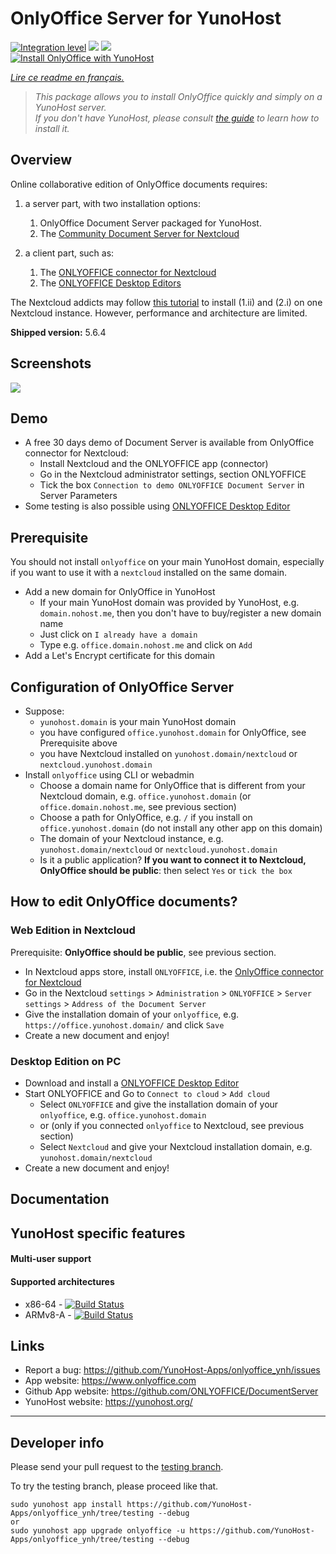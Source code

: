 # OnlyOffice Server for YunoHost

[![Integration level](https://dash.yunohost.org/integration/onlyoffice.svg)](https://dash.yunohost.org/appci/app/onlyoffice) ![](https://ci-apps.yunohost.org/ci/badges/onlyoffice.status.svg) ![](https://ci-apps.yunohost.org/ci/badges/onlyoffice.maintain.svg)  
[![Install OnlyOffice with YunoHost](https://install-app.yunohost.org/install-with-yunohost.png)](https://install-app.yunohost.org/?app=onlyoffice)

*[Lire ce readme en français.](./README_fr.md)*

> *This package allows you to install OnlyOffice quickly and simply on a YunoHost server.  
If you don't have YunoHost, please consult [the guide](https://yunohost.org/#/install) to learn how to install it.*

## Overview

Online collaborative edition of OnlyOffice documents requires: 
1. a server part, with two installation options:
   1. OnlyOffice Document Server packaged for YunoHost. 
   2. The [Community Document Server for Nextcloud](https://apps.nextcloud.com/apps/documentserver_community) 

2. a client part, such as: 
   1. The [ONLYOFFICE connector for Nextcloud](https://apps.nextcloud.com/apps/onlyoffice) 
   2. The [ONLYOFFICE Desktop Editors](https://www.onlyoffice.com/fr/download-desktop.aspx)

The Nextcloud addicts may follow [this tutorial](https://github.com/YunoHost-Apps/nextcloud_ynh#configure-onlyoffice-integration) to install (1.ii) and (2.i) on one Nextcloud instance. However, performance and architecture are limited.

**Shipped version:** 5.6.4

## Screenshots

![](https://static-www.onlyoffice.com/v9.5.0/images/mainpage/may2018/editors/document-short.jpg)

## Demo

* A free 30 days demo of Document Server is available from OnlyOffice connector for Nextcloud:
  * Install Nextcloud and the ONLYOFFICE app (connector)
  * Go in the Nextcloud administrator settings, section ONLYOFFICE
  * Tick the box `Connection to demo ONLYOFFICE Document Server` in Server Parameters
* Some testing is also possible using [ONLYOFFICE Desktop Editor](https://www.onlyoffice.com/fr/download-desktop.aspx)

## Prerequisite

You should not install `onlyoffice` on your main YunoHost domain, especially if you want to use it with a `nextcloud` installed on the same domain.
* Add a new domain for OnlyOffice in YunoHost 
  * If your main YunoHost domain was provided by YunoHost, e.g. `domain.nohost.me`, then you don't have to buy/register a new domain name
  * Just click on `I already have a domain`
  * Type e.g. `office.domain.nohost.me` and click on `Add`
* Add a Let's Encrypt certificate for this domain

## Configuration of OnlyOffice Server

* Suppose:
  * `yunohost.domain` is your main YunoHost domain
  * you have configured `office.yunohost.domain` for OnlyOffice, see Prerequisite above
  * you have Nextcloud installed on `yunohost.domain/nextcloud` or `nextcloud.yunohost.domain`
* Install `onlyoffice` using CLI or webadmin
  * Choose a domain name for OnlyOffice that is different from your Nextcloud domain, e.g. `office.yunohost.domain` (or `office.domain.nohost.me`, see previous section)
  * Choose a path for OnlyOffice, e.g. `/` if you install on `office.yunohost.domain` (do not install any other app on this domain)
  * The domain of your Nextcloud instance, e.g. `yunohost.domain/nextcloud` or `nextcloud.yunohost.domain`
  * Is it a public application? **If you want to connect it to Nextcloud, OnlyOffice should be public**: then select `Yes` or `tick the box`

## How to edit OnlyOffice documents?

### Web Edition in Nextcloud

Prerequisite: **OnlyOffice should be public**, see previous section.
* In Nextcloud apps store, install `ONLYOFFICE`, i.e. the [OnlyOffice connector for Nextcloud](https://apps.nextcloud.com/apps/onlyoffice)
* Go in the Nextcloud `settings` > `Administration` > `ONLYOFFICE` > `Server settings` > `Address of the Document Server`
* Give the installation domain of your `onlyoffice`, e.g. `https://office.yunohost.domain/` and click `Save`
* Create a new document and enjoy!

### Desktop Edition on PC

* Download and install a [ONLYOFFICE Desktop Editor](https://www.onlyoffice.com/fr/download-desktop.aspx)
* Start ONLYOFFICE and Go to `Connect to cloud` > `Add cloud`
  * Select `ONLYOFFICE` and give the installation domain of your `onlyoffice`, e.g. `office.yunohost.domain`
  * or (only if you connected `onlyoffice` to Nextcloud, see previous section)
  * Select `Nextcloud` and give your Nextcloud installation domain, e.g. `yunohost.domain/nextcloud`
* Create a new document and enjoy!

## Documentation

## YunoHost specific features

#### Multi-user support

#### Supported architectures

* x86-64 - [![Build Status](https://ci-apps.yunohost.org/ci/logs/onlyoffice%20%28Apps%29.svg)](https://ci-apps.yunohost.org/ci/apps/onlyoffice/)
* ARMv8-A - [![Build Status](https://ci-apps-arm.yunohost.org/ci/logs/onlyoffice%20%28Apps%29.svg)](https://ci-apps-arm.yunohost.org/ci/apps/onlyoffice/)

## Links

 * Report a bug: https://github.com/YunoHost-Apps/onlyoffice_ynh/issues
 * App website: https://www.onlyoffice.com
 * Github App website: https://github.com/ONLYOFFICE/DocumentServer
 * YunoHost website: https://yunohost.org/

---

## Developer info

Please send your pull request to the [testing branch](https://github.com/YunoHost-Apps/onlyoffice_ynh/tree/testing).

To try the testing branch, please proceed like that.
```
sudo yunohost app install https://github.com/YunoHost-Apps/onlyoffice_ynh/tree/testing --debug
or
sudo yunohost app upgrade onlyoffice -u https://github.com/YunoHost-Apps/onlyoffice_ynh/tree/testing --debug
```
